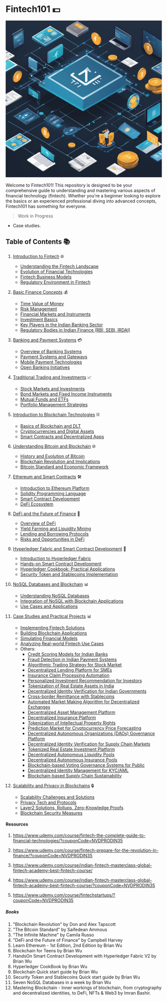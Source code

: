 # Fintech101 💵

![Fintech Image](Image.png)

Welcome to Fintech101! This repository is designed to be your comprehensive guide to understanding and mastering various aspects of financial technology (fintech). Whether you're a beginner looking to explore the basics or an experienced professional diving into advanced concepts, Fintech101 has something for everyone.

> Work in Progress
- Case studies.

## Table of Contents 📚

1. [Introduction to Fintech](https://github.com/Suraj520/fintech101/tree/main/00-Intro-to-fintech) 🌐
   - [Understanding the Fintech Landscape](https://github.com/Suraj520/fintech101/tree/main/00-Intro-to-fintech/00-understanding-fintech-landscape)
   - [Evolution of Financial Technologies](https://github.com/Suraj520/fintech101/tree/main/00-Intro-to-fintech/01-evolution-of-fintech)
   - [Fintech Business Models](https://github.com/Suraj520/fintech101/tree/main/00-Intro-to-fintech/02-fintech-business-models)
   - [Regulatory Environment in Fintech](https://github.com/Suraj520/fintech101/tree/main/00-Intro-to-fintech/03-regulatory-environment-in-fintech)
   

2. [Basic Finance Concepts](https://github.com/Suraj520/fintech101/tree/main/01-basic-finance-concepts) 💰
   - [Time Value of Money](https://github.com/Suraj520/fintech101/tree/main/01-basic-finance-concepts/00-time-value-of-money)
   - [Risk Management](https://github.com/Suraj520/fintech101/tree/main/01-basic-finance-concepts/01-risk-management)
   - [Financial Markets and Instruments](https://github.com/Suraj520/fintech101/tree/main/01-basic-finance-concepts/02-financial-markets-instruments)
   - [Investment Basics](https://github.com/Suraj520/fintech101/tree/main/01-basic-finance-concepts/03-investment-basics)
   - [Key Players in the Indian Banking Sector](https://github.com/Suraj520/fintech101/tree/main/01-basic-finance-concepts/04-key-player-indian-banking-sector)
   - [Regulatory Bodies in Indian Finance (RBI, SEBI, IRDAI)](https://github.com/Suraj520/fintech101/tree/main/01-basic-finance-concepts/05-regulatory-bodies-indian-finance-rbi-sebi-irdai)

3. [Banking and Payment Systems](https://github.com/Suraj520/fintech101/tree/main/02-banking-and-payment-systems) 💳
   - [Overview of Banking Systems](https://github.com/Suraj520/fintech101/tree/main/02-banking-and-payment-systems/00-overview-of-banking-systems)
   - [Payment Systems and Gateways](https://github.com/Suraj520/fintech101/tree/main/02-banking-and-payment-systems/01-payment-systems-and-gateway)
   - [Mobile Payment Technologies](https://github.com/Suraj520/fintech101/tree/main/02-banking-and-payment-systems/02-mobile-payment-tech)
   - [Open Banking Initiatives](https://github.com/Suraj520/fintech101/tree/main/02-banking-and-payment-systems/03-open-banking-initiatives)

4. [Traditional Trading and Investments](https://github.com/Suraj520/fintech101/tree/main/03-traditional-trading-investments) 📈
   - [Stock Markets and Investments](https://github.com/Suraj520/fintech101/tree/main/03-traditional-trading-investments/00-stock-markets-investments)
   - [Bond Markets and Fixed Income Instruments](https://github.com/Suraj520/fintech101/tree/main/03-traditional-trading-investments/01-bond-markets-fixed-income-instruments)
   - [Mutual Funds and ETFs](https://github.com/Suraj520/fintech101/tree/main/03-traditional-trading-investments/02-mutual-funds-etfs)
   - [Portfolio Management Strategies](https://github.com/Suraj520/fintech101/tree/main/03-traditional-trading-investments/03-portfolio-management-strategies)

5. [Introduction to Blockchain Technologies](https://github.com/Suraj520/fintech101/tree/main/04-introduction-to-blockchain-technologies) ⛓️
   - [Basics of Blockchain and DLT](https://github.com/Suraj520/fintech101/tree/main/04-introduction-to-blockchain-technologies/00-basics-of-blockchain-dlt)
   - [Cryptocurrencies and Digital Assets](https://github.com/Suraj520/fintech101/tree/main/04-introduction-to-blockchain-technologies/01-cryptocurrency-digital-assets)
   - [Smart Contracts and Decentralized Apps](https://github.com/Suraj520/fintech101/tree/main/04-introduction-to-blockchain-technologies/02-smart-contracts-decentralized-apps)

6. [Understanding Bitcoin and Blockchain](https://github.com/Suraj520/fintech101/tree/main/05-understanding-bitcoin-blockchain) 🌐
   - [History and Evolution of Bitcoin](https://github.com/Suraj520/fintech101/tree/main/05-understanding-bitcoin-blockchain/00-history-evolution-of-bitcoin)
   - [Blockchain Revolution and Implications](https://github.com/Suraj520/fintech101/tree/main/05-understanding-bitcoin-blockchain/01-blockchain-revolution-implications)
   - [Bitcoin Standard and Economic Framework](https://github.com/Suraj520/fintech101/tree/main/05-understanding-bitcoin-blockchain/02-bitcoin-standard-economic-framework)

7. [Ethereum and Smart Contracts](https://github.com/Suraj520/fintech101/tree/main/06-ethereum-smart-contracts) 🛠️
   - [Introduction to Ethereum Platform](https://github.com/Suraj520/fintech101/tree/main/06-ethereum-smart-contracts/00-introduction-ethereum)
   - [Solidity Programming Language](https://github.com/Suraj520/fintech101/tree/main/06-ethereum-smart-contracts/01-solidity-programming-language)
   - [Smart Contract Development](https://github.com/Suraj520/fintech101/tree/main/06-ethereum-smart-contracts/02-smart-contract-development)
   - [DeFi Ecosystem](https://github.com/Suraj520/fintech101/tree/main/06-ethereum-smart-contracts/03-DeFi-ecosystem)

8. [DeFi and the Future of Finance](https://github.com/Suraj520/fintech101/tree/main/07-DeFi) 💱
   - [Overview of DeFi](https://github.com/Suraj520/fintech101/tree/main/07-DeFi/00-overview-of-defi)
   - [Yield Farming and Liquidity Mining](https://github.com/Suraj520/fintech101/tree/main/07-DeFi/01-yield-farming-liquidity-mining)
   - [Lending and Borrowing Protocols](https://github.com/Suraj520/fintech101/tree/main/07-DeFi/02-lending-borrowing-protocols)
   - [Risks and Opportunities in DeFi](https://github.com/Suraj520/fintech101/tree/main/07-DeFi/03-risk-opportunities-DeFi)

9. [Hyperledger Fabric and Smart Contract Development](https://github.com/Suraj520/fintech101/tree/main/08-hyperledger-fabric-smart-contract-dev) 🔗
   - [Introduction to Hyperledger Fabric](https://github.com/Suraj520/fintech101/tree/main/08-hyperledger-fabric-smart-contract-dev/00-intro-to-hyperledger-fabric)
   - [Hands-on Smart Contract Development](https://github.com/Suraj520/fintech101/tree/main/08-hyperledger-fabric-smart-contract-dev/01-hands-on-smart-contract-development)
   - [Hyperledger Cookbook: Practical Applications](https://github.com/Suraj520/fintech101/tree/main/08-hyperledger-fabric-smart-contract-dev/02-hyperledger-cookbook)
   - [Security Token and Stablecoins Implementation](https://github.com/Suraj520/fintech101/tree/main/08-hyperledger-fabric-smart-contract-dev/03-security-token-stablecoins)

10. [NoSQL Databases and Blockchain](https://github.com/Suraj520/fintech101/tree/main/09-nosql-databases-blockchain) 📊
    - [Understanding NoSQL Databases](https://github.com/Suraj520/fintech101/tree/main/09-nosql-databases-blockchain/00-understanding-no-sql-databases)
    - [Integration of NoSQL with Blockchain Applications](https://github.com/Suraj520/fintech101/tree/main/09-nosql-databases-blockchain/01-integration-of-nosql-with-blockchainapps)
    - [Use Cases and Applications](https://github.com/Suraj520/fintech101/tree/main/09-nosql-databases-blockchain/02-usecases-applications)

11. [Case Studies and Practical Projects](https://github.com/Suraj520/fintech101/tree/main/10-case-studies) 📊
    - [Implementing Fintech Solutions](https://github.com/Suraj520/fintech101/tree/main/10-case-studies/00-implementing-fintech-sols)
    - [Building Blockchain Applications](https://github.com/Suraj520/fintech101/tree/main/10-case-studies/01-building-blockchain-apps)
    - [Simulating Financial Models](https://github.com/Suraj520/fintech101/tree/main/10-case-studies/02-simulating-financial-models)
    - [Analyzing Real-world Fintech Use Cases](https://github.com/Suraj520/fintech101/tree/main/10-case-studies/03-analysing-realworld-fintech-usecases)
    - Others:
      - [Credit Scoring Models for Indian Banks](https://github.com/Suraj520/fintech101/tree/main/10-case-studies/04-others/00-credit-scoring-models-for-indian-banks)
      - [Fraud Detection in Indian Payment Systems](https://github.com/Suraj520/fintech101/tree/main/10-case-studies/04-others/01-fraud-detection-indian-payment-system)
      - [Algorithmic Trading Strategy for Stock Market](https://github.com/Suraj520/fintech101/tree/main/10-case-studies/04-others/02-algorithmic-trading-strategy-stock-market)
      - [Decentralized Lending Platform for SMEs](https://github.com/Suraj520/fintech101/tree/main/10-case-studies/04-others/03-decentralized-lending-platform-SMEs)
      - [Insurance Claim Processing Automation](https://github.com/Suraj520/fintech101/tree/main/10-case-studies/04-others/04-insurance-claim-processing-automation)
      - [Personalized Investment Recommendation for Investors](https://github.com/Suraj520/fintech101/tree/main/10-case-studies/04-others/05-personalized-investment-recommendation-investors)
      - [Tokenization of Real Estate Assets in India](https://github.com/Suraj520/fintech101/tree/main/10-case-studies/04-others/06-tokenization-of-real-estate-assets-india)
      - [Decentralized Identity Verification for Indian Governments](https://github.com/Suraj520/fintech101/tree/main/10-case-studies/04-others/07-decentralized-identity-verification-indian-governments)
      - [Cross-border Remittance with Stablecoins](https://github.com/Suraj520/fintech101/tree/main/10-case-studies/04-others/08-cross-border-remmitance-stablecoins)
      - [Automated Market Making Algorithm for Decentralized Exchanges](https://github.com/Suraj520/fintech101/tree/main/10-case-studies/04-others/09-automated-market-making-algorithm-decentralized-exchanges)
      - [Decentralized Asset Management Platform](https://github.com/Suraj520/fintech101/tree/main/10-case-studies/04-others/10-decentralized-asset-management-platform)
      - [Decentralized Insurance Platform](https://github.com/Suraj520/fintech101/tree/main/10-case-studies/04-others/11-decentralized-insurance-platform)
      - [Tokenization of Intellectual Property Rights](https://github.com/Suraj520/fintech101/tree/main/10-case-studies/04-others/12-tokenization-intellectual-property-rights)
      - [Prediction Market for Cryptocurrency Price Forecasting](https://github.com/Suraj520/fintech101/tree/main/10-case-studies/04-others/13-prediction-market-cryptocurrency-price-forecasting)
      - [Decentralized Autonomous Organizations (DAOs) Governance Platform](https://github.com/Suraj520/fintech101/tree/main/10-case-studies/04-others/14-Decentralized-autonomous-organizations-DAOs-governance-platform)
      - [Decentralized Identity Verification for Supply Chain Markets](https://github.com/Suraj520/fintech101/tree/main/10-case-studies/04-others/15-decentralized-identity-verification-for-supply-chain-markets)
      - [Tokenized Real Estate Investment Platform](https://github.com/Suraj520/fintech101/tree/main/10-case-studies/04-others/16-tokenized-real-estate-investment-platform)
      - [Decentralized Autonomous Liquidity Pools](https://github.com/Suraj520/fintech101/tree/main/10-case-studies/04-others/17-decentralized-autonomous-liquity-pools)
      - [Decentralized Autonomous Insurance Pools](https://github.com/Suraj520/fintech101/tree/main/10-case-studies/04-others/18-decentralized-autonomous-insurance-pools)
      - [Blockchain-based Voting Governance Systems for Public](https://github.com/Suraj520/fintech101/tree/main/10-case-studies/04-others/19-blockchain-based-voting-governance-systems-for-public)
      - [Decentralized Identity Management for KYC/AML](https://github.com/Suraj520/fintech101/tree/main/10-case-studies/04-others/20-decentralized-identity-management-for-kyc-aml)
      - [Blockchain-based Supply Chain Sustainability](https://github.com/Suraj520/fintech101/tree/main/10-case-studies/04-others/21-blockchain-based-supply-chain-sustainability)

12. [Scalability and Privacy in Blockchains](https://github.com/Suraj520/fintech101/tree/main/11-scalability-privacy-in-blockchains) 🔒
    - [Scalability Challenges and Solutions](https://github.com/Suraj520/fintech101/tree/main/11-scalability-privacy-in-blockchains/00-scalability-challenges-solutions)
    - [Privacy Tech and Protocols](https://github.com/Suraj520/fintech101/tree/main/11-scalability-privacy-in-blockchains/01-privacy-tech-protocols)
    - [Layer2 Solutions, Rollups, Zero-Knowledge Proofs](https://github.com/Suraj520/fintech101/tree/main/11-scalability-privacy-in-blockchains/02-layer2-solutions-rollups-zeroknowledge-proofs)
    - [Blockchain Security Measures](https://github.com/Suraj520/fintech101/tree/main/11-scalability-privacy-in-blockchains/03-blockchain-security-measures)


#### Resources

1. https://www.udemy.com/course/fintech-the-complete-guide-to-financial-technologies/?couponCode=NVDPRODIN35

2. https://www.udemy.com/course/fintech-prepare-for-the-revolution-in-finance/?couponCode=NVDPRODIN35

3. https://www.udemy.com/course/indian-fintech-masterclass-global-fintech-academy-best-fintech-course/

4. https://www.udemy.com/course/indian-fintech-masterclass-global-fintech-academy-best-fintech-course/?couponCode=NVDPRODIN35

5. https://www.udemy.com/course/fintechstartups/?couponCode=NVDPRODIN35 

##### Books

1. "Blockchain Revolution" by Don and Alex Tapscott
2. "The Bitcoin Standard" by Saifedean Ammous
3. "The Infinite Machine" by Camila Russo
4. "DeFi and the Future of Finance" by Campbell Harvey
5. Learn Ethereum - 1st Edition, 2nd Edition by Brian Wu
6. Blockchain for Teens by Brian Wu
7. HandsOn Smart Contract Development with Hyperledger Fabric V2 by Brian Wu
8. Hyperledger CookBook by Brian Wu
9. Blockchain Quick start guide by Brian Wu
10. Security Token and Stablecoins Quick start guide by Brian Wu
11. Seven NoSQL Databases in a week by Brian Wu
12. Mastering Blockchain - Inner workings of blockchain, from cryptography and decentralized identities, to DeFi, NFTs & Web3 by Imran Bashir.
